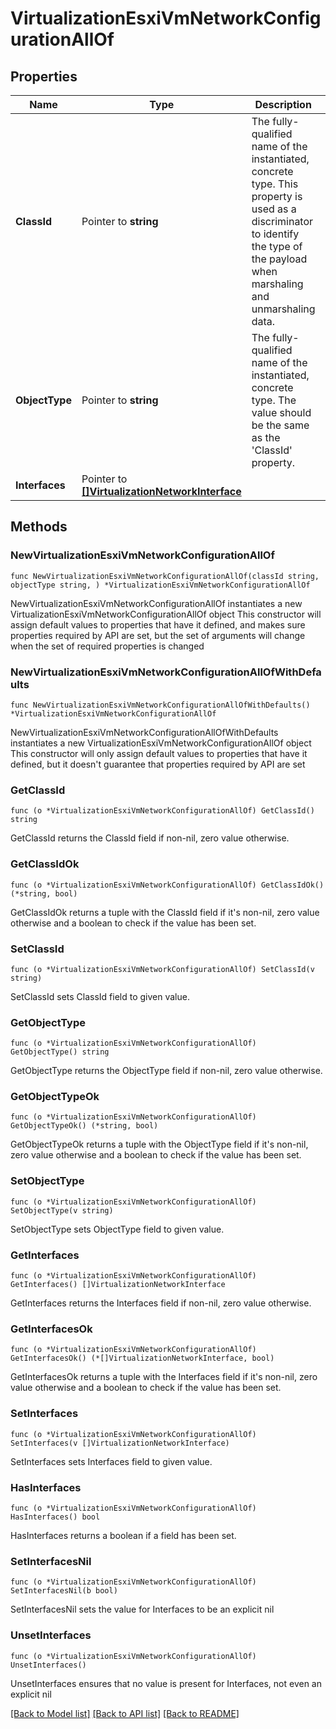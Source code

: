 # VirtualizationEsxiVmNetworkConfigurationAllOf

## Properties

Name | Type | Description | Notes
------------ | ------------- | ------------- | -------------
**ClassId** | Pointer to **string** | The fully-qualified name of the instantiated, concrete type. This property is used as a discriminator to identify the type of the payload when marshaling and unmarshaling data. | [default to "virtualization.EsxiVmNetworkConfiguration"]
**ObjectType** | Pointer to **string** | The fully-qualified name of the instantiated, concrete type. The value should be the same as the &#39;ClassId&#39; property. | [default to "virtualization.EsxiVmNetworkConfiguration"]
**Interfaces** | Pointer to [**[]VirtualizationNetworkInterface**](virtualization.NetworkInterface.md) |  | [optional] 

## Methods

### NewVirtualizationEsxiVmNetworkConfigurationAllOf

`func NewVirtualizationEsxiVmNetworkConfigurationAllOf(classId string, objectType string, ) *VirtualizationEsxiVmNetworkConfigurationAllOf`

NewVirtualizationEsxiVmNetworkConfigurationAllOf instantiates a new VirtualizationEsxiVmNetworkConfigurationAllOf object
This constructor will assign default values to properties that have it defined,
and makes sure properties required by API are set, but the set of arguments
will change when the set of required properties is changed

### NewVirtualizationEsxiVmNetworkConfigurationAllOfWithDefaults

`func NewVirtualizationEsxiVmNetworkConfigurationAllOfWithDefaults() *VirtualizationEsxiVmNetworkConfigurationAllOf`

NewVirtualizationEsxiVmNetworkConfigurationAllOfWithDefaults instantiates a new VirtualizationEsxiVmNetworkConfigurationAllOf object
This constructor will only assign default values to properties that have it defined,
but it doesn't guarantee that properties required by API are set

### GetClassId

`func (o *VirtualizationEsxiVmNetworkConfigurationAllOf) GetClassId() string`

GetClassId returns the ClassId field if non-nil, zero value otherwise.

### GetClassIdOk

`func (o *VirtualizationEsxiVmNetworkConfigurationAllOf) GetClassIdOk() (*string, bool)`

GetClassIdOk returns a tuple with the ClassId field if it's non-nil, zero value otherwise
and a boolean to check if the value has been set.

### SetClassId

`func (o *VirtualizationEsxiVmNetworkConfigurationAllOf) SetClassId(v string)`

SetClassId sets ClassId field to given value.


### GetObjectType

`func (o *VirtualizationEsxiVmNetworkConfigurationAllOf) GetObjectType() string`

GetObjectType returns the ObjectType field if non-nil, zero value otherwise.

### GetObjectTypeOk

`func (o *VirtualizationEsxiVmNetworkConfigurationAllOf) GetObjectTypeOk() (*string, bool)`

GetObjectTypeOk returns a tuple with the ObjectType field if it's non-nil, zero value otherwise
and a boolean to check if the value has been set.

### SetObjectType

`func (o *VirtualizationEsxiVmNetworkConfigurationAllOf) SetObjectType(v string)`

SetObjectType sets ObjectType field to given value.


### GetInterfaces

`func (o *VirtualizationEsxiVmNetworkConfigurationAllOf) GetInterfaces() []VirtualizationNetworkInterface`

GetInterfaces returns the Interfaces field if non-nil, zero value otherwise.

### GetInterfacesOk

`func (o *VirtualizationEsxiVmNetworkConfigurationAllOf) GetInterfacesOk() (*[]VirtualizationNetworkInterface, bool)`

GetInterfacesOk returns a tuple with the Interfaces field if it's non-nil, zero value otherwise
and a boolean to check if the value has been set.

### SetInterfaces

`func (o *VirtualizationEsxiVmNetworkConfigurationAllOf) SetInterfaces(v []VirtualizationNetworkInterface)`

SetInterfaces sets Interfaces field to given value.

### HasInterfaces

`func (o *VirtualizationEsxiVmNetworkConfigurationAllOf) HasInterfaces() bool`

HasInterfaces returns a boolean if a field has been set.

### SetInterfacesNil

`func (o *VirtualizationEsxiVmNetworkConfigurationAllOf) SetInterfacesNil(b bool)`

 SetInterfacesNil sets the value for Interfaces to be an explicit nil

### UnsetInterfaces
`func (o *VirtualizationEsxiVmNetworkConfigurationAllOf) UnsetInterfaces()`

UnsetInterfaces ensures that no value is present for Interfaces, not even an explicit nil

[[Back to Model list]](../README.md#documentation-for-models) [[Back to API list]](../README.md#documentation-for-api-endpoints) [[Back to README]](../README.md)


